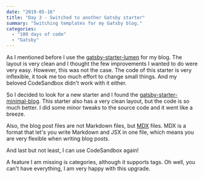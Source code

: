 ```yaml
---
date: "2019-05-16"
title: "Day 3 - Switched to another Gatsby starter"
summary: "Switching templates for my Gatsby blog."
categories:
  - "100 days of code"
  - "Gatsby"
---
```


As I mentioned before I use the [gatsby-starter-lumen] for my blog. The layout is very
clean and I thought the few improvements I wanted to do were very easy. However, this
was not the case. The code of this starter is very inflexible, it took me too much effort
to change small things. And my beloved CodeSandbox didn't work with it either.

So I decided to look for a new starter and I found the [gatsby-starter-minimal-blog].
This starter also has a very clean layout, but the code is so much better. I did some
minor tweaks to the source code and it went like a breeze.

Also, the blog post files are not Markdown files, but [MDX] files. MDX is a format that
let's you write Markdown and JSX in one file, which means you are very flexible when
writing blog posts.

And last but not least, I can use CodeSandbox again!

A feature I am missing is categories, although it supports tags. Oh well,
you can't have everything, I am very happy with this upgrade.

[gatsby-starter-lumen]: https://www.gatsbyjs.org/starters/alxshelepenok/gatsby-starter-lumen
[gatsby-starter-minimal-blog]: https://www.gatsbyjs.org/starters/LekoArts/gatsby-starter-minimal-blog/
[mdx]: https://mdxjs.com
